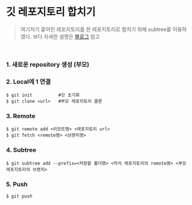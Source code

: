 # 깃 레포지토리 합치기
> 여기저기 흩어진 레포지토리를 한 레포지토리로 합치기 위해 subtree를 이용하였다.
> 보다 자세한 설명은 [블로그](https://yeonyeon.tistory.com/169) 참고

<br>

### 1. 새로운 repository 생성 (부모)
### 2. Local에 1 연결
```
$ git init          #깃 초기화 
$ git clone <url>   #부모 레포지토리 클론
```
### 3. Remote
```
$ git remote add <리모트명> <레포지토리 url>
$ git fetch <remote명> <브랜치명>
```
### 4. Subtree
```
$ git subtree add --prefix=<저장할 폴더명> <자식 레포지토리의 remote명> <부모 레포지토리의 브랜치>
```
### 5. Push
```
$ git push
```
